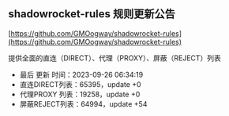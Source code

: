 ## shadowrocket-rules 规则更新公告

[https://github.com/GMOogway/shadowrocket-rules](https://github.com/GMOogway/shadowrocket-rules)

提供全面的直连（DIRECT）、代理（PROXY）、屏蔽（REJECT）列表
- 最后 更新 时间：2023-09-26 06:34:19
- 直连DIRECT列表：65395，update +0
- 代理PROXY 列表：19258，update +0
- 屏蔽REJECT列表：64994，update +54